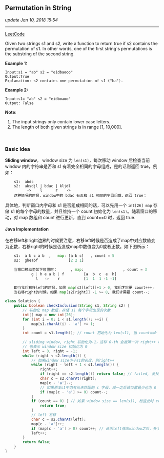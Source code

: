 ## Permutation in String
_update Jan 10, 2018 15:54_

---
[LeetCode](https://leetcode.com/problems/permutation-in-string/description/)

Given two strings s1 and s2, write a function to return true if s2 contains the permutation of s1. In other words, one of the first string's permutations is the substring of the second string.

**Example 1:**
    
    Input:s1 = "ab" s2 = "eidbaooo"
    Output:True
    Explanation: s2 contains one permutation of s1 ("ba").

**Example 2:**

    Input:s1= "ab" s2 = "eidboaoo"
    Output: False

**Note:**
  
  1. The input strings only contain lower case letters.
  2. The length of both given strings is in range [1, 10,000].
  
<br>

### Basic Idea
**Sliding window**， window size 为 `len(s1)`，每次移动 window 后检查当前 window 内的字符串是否和 s1 有着完全相同的字母组成，是的话则返回 true，例如：
``` 
    s1:  abdc
    s2:  aksdjl | bdac | kljdl
          ->    l      r    ->
    这种情况的时候，window中的 bdac 有着和 s1 相同的字母组成，返回 true；
```
具体地，判断窗口内字母和 s1 是否组成相同的话，可以先用一个 `int[26] map` 存储 s1 的每个字母的数量，并且维持一个 count 初始化为 `len(s1)`。随着窗口的移动，对 map 数组和 count 进行更新，直到 count==0 时，返回 true.

#### Java Implementation
在右移left和right边界的时候要注意，右移left时候是否造成了map中对应数值变为正数，右移right的时候是否造成map中数值变为0或者正数。如下图所示：
```python
    s1:  a b c a b  ,   map: [a b c]   , count = 5
    s2:  gheabf              [2 2 1]
    
    当窗口移动至如下位置时：      , map:                  , count = 3  
            g | h e a b | f         [a  b  c  e  h]  
              l   ->    r           [1  1  1 -1 -1]
              
    即当我们右移left的时候，如果 map[s2[left]]+1 > 0, 我们才需要 count+++;
    当右移right的时候，如果 map[s2[right]] -1 >= 0, 我们才需要 count--;
```

```java
class Solution {
    public boolean checkInclusion(String s1, String s2) {
        // 初始化 map 数组，存储 s1 每个字母出现的次数
        int[] map = new int[26];
        for (int i = 0; i < s1.length(); ++i) {
            map[s1.charAt(i) - 'a'] += 1;
        }
        int count = s1.length(); // count 初始化为 len(s1), 当 count==0 时返回 true
        
        // sliding window, right 初始化为-1，这样 0-th 会被第一次 right++ 时候更新
        // 也表示 window size 初始化为 0
        int left = 0, right = -1; 
        while (right < s2.length()) {
            // 如果window size小于s1的长度，则right++
            while (right - left + 1 < s1.length()) {
                right++;
                if (right == s2.length()) return false; // failed, 没找到，结束循环
                char c = s2.charAt(right);
                map[c - 'a']--;
                // 如果原本s1中仍有尚未匹配的 c 字母，减一之后该位置最少也为 0
                if (map[c - 'a'] >= 0) count--; 
            }
            if (count == 0) { // 如果 window size == len(s1), 检查此时 count 是否为 0 
                return true;
            }
            // left 右移
            char c = s2.charAt(left);
            map[c - 'a']++;
            if (map[c - 'a'] > 0) count++; // 说明left弹出window之后，多了一个 c 字母需匹配
            left++;
        }
        return false;
    }
}
```




